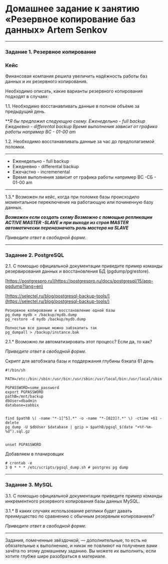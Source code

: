 # Домашнее задание к занятию «Резервное копирование баз данных» Artem Senkov

---

### Задание 1. Резервное копирование

### Кейс

Финансовая компания решила увеличить надёжность работы баз данных и их резервного копирования. 

Необходимо описать, какие варианты резервного копирования подходят в случаях: 

1.1. Необходимо восстанавливать данные в полном объёме за предыдущий день.

***Я бы предложил следующую схему.
*Еженедельно - full backup
*Ежедневно - differental backup
Время выполнения зависит от графика работы например ВС - 01-00 am***

1.2. Необходимо восстанавливать данные за час до предполагаемой поломки.
***
* Еженедельно - full backup
* Ежедневно - differental backup
* Ежечастно - incremenental 
* Время выполнения зависит от графика работы например ВС -СБ - 01-00 am
***

1.3.* Возможен ли кейс, когда при поломке базы происходило моментальное переключение на работающую или починенную базу данных.

***Возможен если создать схему 
Возможно с помощью репликации ACTIVE MASTER -SLAVE и при выходе из строя MASTER автоматически переназначать роль мастера на SLAVE***

*Приведите ответ в свободной форме.*

---

### Задание 2. PostgreSQL

2.1. С помощью официальной документации приведите пример команды резервирования данных и восстановления БД (pgdump/pgrestore).

[https://postgrespro.ru](https://postgrespro.ru/docs/postgresql/15/app-pgdump?lang=en)

[https://selectel.ru/blog/postgresql-backup-tools/](https://selectel.ru/blog/postgresql-backup-tools/)

~~~
Резервное копирование и восстановление одной базы
pg_dump mydb > /backup/mydb.dump
pg_restore -d mydb /backup/mydb.dump

Полностью все данные можно забэкапить так
pg_dumpall > /backup/instance.bak

~~~

2.1.* Возможно ли автоматизировать этот процесс? Если да, то как?

*Приведите ответ в свободной форме.*

Скрипт для автобэкапа базы и поддержания глубины бэкапа 61 день
```
#!/bin/sh

PATH=/etc:/bin:/sbin:/usr/bin:/usr/sbin:/usr/local/bin:/usr/local/sbin

PGPASSWORD=some_password
export PGPASSWORD
pathB=/mnt/backup
dbUser=dbadmin
database=zabbix


find $pathB \( -name "*-1[^5].*" -o -name "*-[023]?.*" \) -ctime +61 -delete
pg_dump -U $dbUser $database | gzip > $pathB/pgsql_$(date "+%Y-%m-%d").sql.gz


unset PGPASSWORD
```

Добавляем в планировщик
```
# crontab -e
3 0 * * * /etc/scripts/pgsql_dump.sh # postgres pg dump
```
---

### Задание 3. MySQL

3.1. С помощью официальной документации приведите пример команды инкрементного резервного копирования базы данных MySQL. 



3.1.* В каких случаях использование реплики будет давать преимущество по сравнению с обычным резервным копированием?

*Приведите ответ в свободной форме.*

---

Задания, помеченные звёздочкой, — дополнительные, то есть не обязательные к выполнению, и никак не повлияют на получение вами зачёта по этому домашнему заданию. Вы можете их выполнить, если хотите глубже шире разобраться в материале.
